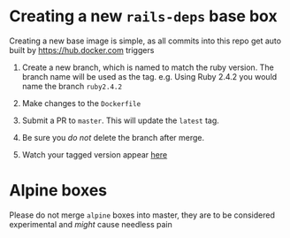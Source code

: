 # Creating a new `rails-deps` base box

Creating a new base image is simple, as all commits into this repo get auto built by https://hub.docker.com triggers

1. Create a new branch, which is named to match the ruby version. The branch name will be used as the tag. e.g. Using Ruby 2.4.2 you would name the branch `ruby2.4.2`

2. Make changes to the `Dockerfile`

3. Submit a PR to `master`. This will update the `latest` tag.

4. Be sure you *do not* delete the branch after merge.

5. Watch your tagged version appear [here](https://hub.docker.com/r/madetech/docker-rails-deps/)

# Alpine boxes

Please do not merge `alpine` boxes into master, they are to be considered experimental and _might_ cause needless pain
